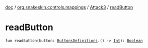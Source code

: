 [doc](../../index.md) / [org.snakeskin.controls.mappings](../index.md) / [Attack3](index.md) / [readButton](./read-button.md)

# readButton

`fun readButton(button: `[`ButtonsDefinitions`](-mapping-definitions/-buttons-definitions/index.md)`.() -> `[`Int`](https://kotlinlang.org/api/latest/jvm/stdlib/kotlin/-int/index.html)`): `[`Boolean`](https://kotlinlang.org/api/latest/jvm/stdlib/kotlin/-boolean/index.html)